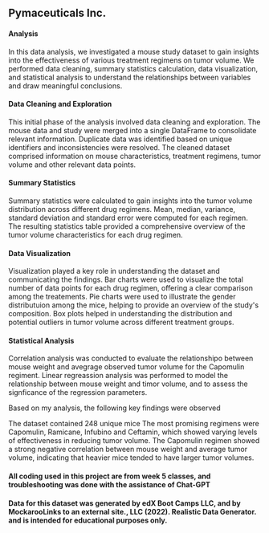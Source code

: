 ## Pymaceuticals Inc.
#### Analysis
In this data analysis, we investigated a mouse study dataset to gain insights into the effectiveness of various treatment regimens on tumor volume. We performed data cleaning, summary statistics calculation, data visualization, and statistical analysis to understand the relationships between variables and draw meaningful conclusions.

#### Data Cleaning and Exploration
This initial phase of the analysis involved data cleaning and exploration. The mouse data and study were merged into a single DataFrame to consolidate relevant information. Duplicate data was identified based on unique identifiers and inconsistencies were resolved. The cleaned dataset comprised information on mouse characteristics, treatment regimens, tumor volume and other relevant data points.

#### Summary Statistics
Summary statistics were calculated to gain insights into the tumor volume distribution across different drug regimens. Mean, median, variance, standard deviation and standard error were computed for each regimen. The resulting statistics table provided a comprehensive overview of the tumor volume characteristics for each drug regimen.

#### Data Visualization
Visualization played a key role in understanding the dataset and communicating the findings. Bar charts were used to visualize the total number of data points for each drug regimen, offering a clear comparison among the treatements. Pie charts were used to illustrate the gender distributuion among the mice, helping to provide an overview of the study's composition. Box plots helped in understanding the distribution and potential outliers in tumor volume across different treatment groups.

#### Statistical Analysis
Correlation analysis was conducted to evaluate the relationshipo between mouse weight and avegrage observed tumor volume for the Capomulin regiment. Linear regreassion analysis was performed to model the relationship between mouse weight and timor volume, and to assess the signficance of the regression parameters.

Based on my analysis, the following key findings were observed

The dataset contained 248 unique mice
The most promising regimens were Capomulin, Ramicane, Infubino and Ceftamin, which showed varying levels of effectiveness in reducing tumor volume.
The Capomulin regimen showed a strong negative correlation between mouse weight and average tumor volume, indicating that heavier mice tended to have larger tumor volumes.

#### All coding used in this project are from week 5 classes, and troubleshooting was done with the assistance of Chat-GPT
#### Data for this dataset was generated by edX Boot Camps LLC, and by MockarooLinks to an external site., LLC (2022). Realistic Data Generator. and is intended for educational purposes only.
